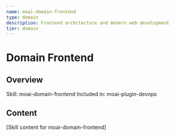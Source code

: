 ```yaml
---
name: moai-domain-frontend
type: domain
description: Frontend architecture and modern web development
tier: domain
---
```


# Domain Frontend

## Overview
Skill: moai-domain-frontend
Included in: moai-plugin-devops

## Content
[Skill content for moai-domain-frontend]
